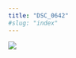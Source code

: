 ```yaml
---
title: "DSC_0642"
#slug: "index"
---
```


[![](/wp-content/2015/05/DSC_0642-300x201.jpg)](/wp-content/2015/05/DSC_0642.jpg)